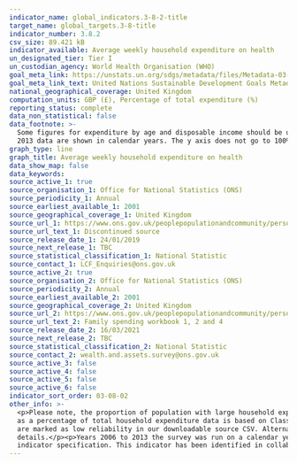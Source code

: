 ```yaml
---
indicator_name: global_indicators.3-8-2-title
target_name: global_targets.3-8-title
indicator_number: 3.8.2
csv_size: 89.421 kB
indicator_available: Average weekly household expenditure on health
un_designated_tier: Tier I
un_custodian_agency: World Health Organisation (WHO)
goal_meta_link: https://unstats.un.org/sdgs/metadata/files/Metadata-03-08-02.pdf
goal_meta_link_text: United Nations Sustainable Development Goals Metadata (PDF 4.0 MB)
national_geographical_coverage: United Kingdom
computation_units: GBP (£), Percentage of total expenditure (%)
reporting_status: complete
data_non_statistical: false
data_footnote: >-
  Some figures for expenditure by age and disposable income should be used with extra caution because they are based on fewer than 20 reporting households - these figures are specified in source 1. Data for 2001/02 to 2005/06 and 2014/15 to 2019/20 are shown in financial years. 2006 to
  2013 data are shown in calendar years. The y axis does not go to 100% for ease of visualisation for the 'percentage of total expenditure' series.
graph_type: line
graph_title: Average weekly household expenditure on health
data_show_map: false
data_keywords:
source_active_1: true
source_organisation_1: Office for National Statistics (ONS)
source_periodicity_1: Annual
source_earliest_available_1: 2001
source_geographical_coverage_1: United Kingdom
source_url_1: https://www.ons.gov.uk/peoplepopulationandcommunity/personalandhouseholdfinances/expenditure/datasets/componentsofhouseholdexpenditureuktablea1
source_url_text_1: Discontinued source 
source_release_date_1: 24/01/2019
source_next_release_1: TBC
source_statistical_classification_1: National Statistic
source_contact_1: LCF_Enquiries@ons.gov.uk 
source_active_2: true
source_organisation_2: Office for National Statistics (ONS)
source_periodicity_2: Annual
source_earliest_available_2: 2001
source_geographical_coverage_2: United Kingdom
source_url_2: https://www.ons.gov.uk/peoplepopulationandcommunity/personalandhouseholdfinances/expenditure/bulletins/familyspendingintheuk/april2019tomarch2020/relateddata
source_url_text_2: Family spending workbook 1, 2 and 4
source_release_date_2: 16/03/2021
source_next_release_2: TBC
source_statistical_classification_2: National Statistic
source_contact_2: wealth.and.assets.survey@ons.gov.uk
source_active_3: false
source_active_4: false
source_active_5: false
source_active_6: false
indicator_sort_order: 03-08-02
other_info: >-
  <p>Please note, the proportion of population with large household expenditures on health as a share of total household expenditure or income (as defined by UN as greater than 10% and 25% of total household expenditure or income) is zero for the UK. </p><p>Headline household expenditure
  as a percentage of total household expenditure data is based on Classification of Individual Consumption by Purpose (COICOP) classification at 2019-20 prices.</p><p>Some figures should be interpreted with extra caution because they are based on fewer than 20 reporting households these
  are marked as low reliability in our downloadable source CSV. Alternatively, see the <a href="https://www.ons.gov.uk/peoplepopulationandcommunity/personalandhouseholdfinances/expenditure/bulletins/familyspendingintheuk/april2019tomarch2020/relateddata"> original source</a> for further
  details.</p><p>Years 2006 to 2013 the survey was run on a calendar year basis instead of the standard financial year basis.</p> This indicator is being used as an approximation of the UN SDG Indicator. Where possible, we will work to identify or develop UK data to meet the global
  indicator specification. This indicator has been identified in collaboration with topic experts.
---
```

